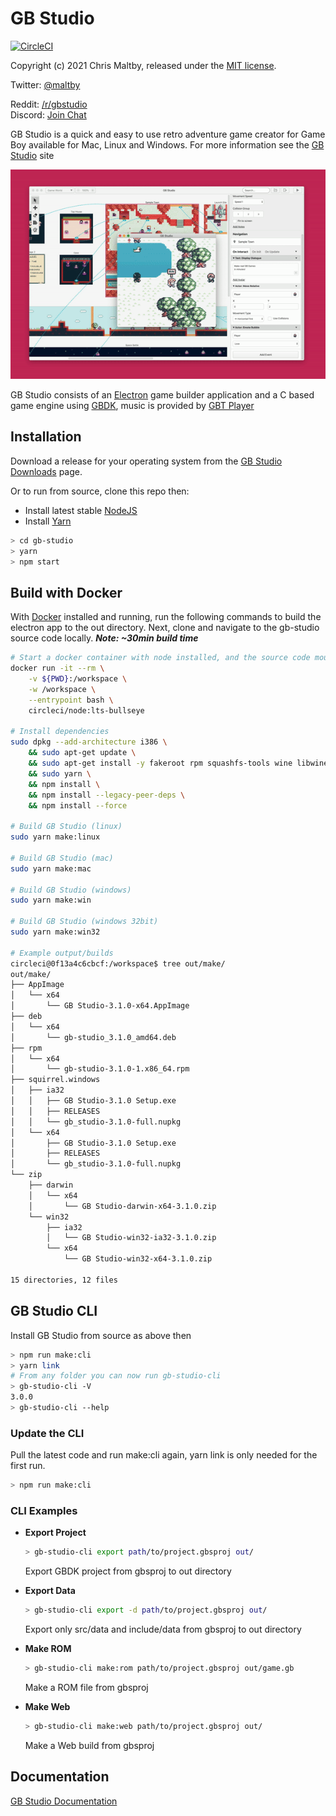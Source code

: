 # GB Studio


[![CircleCI](https://circleci.com/gh/chrismaltby/gb-studio/tree/develop.svg?style=shield)](https://circleci.com/gh/chrismaltby/gb-studio/tree/develop)

Copyright (c) 2021 Chris Maltby, released under the [MIT license](https://opensource.org/licenses/MIT).

Twitter: [@maltby](https://www.twitter.com/maltby) 

Reddit: [/r/gbstudio](https://www.reddit.com/r/gbstudio)  
Discord: [Join Chat](https://discord.gg/bxerKnc)


GB Studio is a quick and easy to use retro adventure game creator for Game Boy available for Mac, Linux and Windows.
For more information see the [GB Studio](https://www.gbstudio.dev) site

![GB Studio](gbstudio.gif)

GB Studio consists of an [Electron](https://electronjs.org/) game builder application and a C based game engine using [GBDK](http://gbdk.sourceforge.net/), music is provided by [GBT Player](https://github.com/AntonioND/gbt-player)

## Installation

Download a release for your operating system from the [GB Studio Downloads](https://www.gbstudio.dev/download) page.

Or to run from source, clone this repo then:

- Install latest stable [NodeJS](https://nodejs.org/)
- Install [Yarn](https://yarnpkg.com/)

```bash
> cd gb-studio
> yarn
> npm start
```

## Build with Docker

With [Docker](https://docs.docker.com/get-docker/) installed and running, run the following commands to build the electron app to the out directory. Next, clone and navigate to the gb-studio source code locally. ***Note: ~30min build time***

```bash
# Start a docker container with node installed, and the source code mounted at /workspace
docker run -it --rm \
    -v ${PWD}:/workspace \
    -w /workspace \
    --entrypoint bash \
    circleci/node:lts-bullseye

# Install dependencies
sudo dpkg --add-architecture i386 \
    && sudo apt-get update \
    && sudo apt-get install -y fakeroot rpm squashfs-tools wine libwine wine32 mono-devel tree \
    && sudo yarn \
    && npm install \
    && npm install --legacy-peer-deps \
    && npm install --force

# Build GB Studio (linux)
sudo yarn make:linux

# Build GB Studio (mac)
sudo yarn make:mac

# Build GB Studio (windows)
sudo yarn make:win

# Build GB Studio (windows 32bit)
sudo yarn make:win32

# Example output/builds
circleci@0f13a4c6cbcf:/workspace$ tree out/make/
out/make/
├── AppImage
│   └── x64
│       └── GB Studio-3.1.0-x64.AppImage
├── deb
│   └── x64
│       └── gb-studio_3.1.0_amd64.deb
├── rpm
│   └── x64
│       └── gb-studio-3.1.0-1.x86_64.rpm
├── squirrel.windows
│   ├── ia32
│   │   ├── GB Studio-3.1.0 Setup.exe
│   │   ├── RELEASES
│   │   └── gb_studio-3.1.0-full.nupkg
│   └── x64
│       ├── GB Studio-3.1.0 Setup.exe
│       ├── RELEASES
│       └── gb_studio-3.1.0-full.nupkg
└── zip
    ├── darwin
    │   └── x64
    │       └── GB Studio-darwin-x64-3.1.0.zip
    └── win32
        ├── ia32
        │   └── GB Studio-win32-ia32-3.1.0.zip
        └── x64
            └── GB Studio-win32-x64-3.1.0.zip

15 directories, 12 files
```

## GB Studio CLI 

Install GB Studio from source as above then

```bash
> npm run make:cli
> yarn link
# From any folder you can now run gb-studio-cli
> gb-studio-cli -V
3.0.0
> gb-studio-cli --help
```

### Update the CLI

Pull the latest code and run make:cli again, yarn link is only needed for the first run.

```bash
> npm run make:cli
```

### CLI Examples

- **Export Project**

    ```bash
    > gb-studio-cli export path/to/project.gbsproj out/
    ```
    Export GBDK project from gbsproj to out directory

- **Export Data**
    ```bash
    > gb-studio-cli export -d path/to/project.gbsproj out/
    ```
    Export only src/data and include/data from gbsproj to out directory
- **Make ROM**
    ```bash
    > gb-studio-cli make:rom path/to/project.gbsproj out/game.gb
    ```
    Make a ROM file from gbsproj
- **Make Web**
    ```bash
    > gb-studio-cli make:web path/to/project.gbsproj out/
    ```
    Make a Web build from gbsproj

## Documentation

[GB Studio Documentation](https://www.gbstudio.dev/docs)

